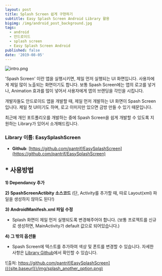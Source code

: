 ```yaml
---
layout: post
title: Splash Screen 쉽게 구현하기
subtitle: Easy Splash Screen Android Library 활용
bigimg: /img/android_post_background.jpg
tags:
  - android
  - 안드로이드
  - splash screen
  - Easy Splash Screen Android
published: false
date: '2019-08-05'
---
```


![intro.png]({{site.baseurl}}/img/intro.png)

'Spash Screen' 이란 앱을 실행시키면, 제일 먼저 실행되는 UI 화면입니다. 
사용자에게 제일 많이 노출되는 화면이기도 합니다.  보통 Spash Screen에는 앱의 로고를 넣거나, Animation 효과를 많이 넣어서 사용자에게 앱의 브랜딩을 각인을 시킵니다. 

개발자들도 안드로이드 앱을 개발할 때, 제일 먼저 개발하는 UI 화면이 Spash Screen입니다. 제일 첫 UI이기도 하며, 로고 이미지만 있으면 금방 만들 수 있기 때문입니다. 

최근에 개인 포트폴리오를 개발하는 중에 Spash Screen을 쉽게 개발할 수 있도록 지원하는 Library가 있어서 소개해드립니다. 

### Library 이름: EasySplashScreen
* **Github**: [https://github.com/pantrif/EasySplashScreen](https://github.com/pantrif/EasySplashScreen)

## * 사용방법

**1) Dependancy 추가**

<script src="https://gist.github.com/bentleypark/9a42f45e7cb873d00ca53935295a7e1e.js"></script>

**2) SpashScreenActibity 소스코드** 
(단, Activity를 추가할 때, 따로 Layout(xml) 파일을 생성하지 않아도 된다!) 

<script src="https://gist.github.com/bentleypark/25767682b627272f026e58e9380413dc.js"></script>

**3) AndroidManifesh.xml 파일 수정**
- Splash 화면이 제일 먼저 실행되도록 변경해주어야 합니다.
 (보통 프로젝트를 신규로 생성하면, MainActivity가 default 값으로 되어있습니다.)
 
  <script src="https://gist.github.com/bentleypark/523ec8685d3feff5348770e78ef10ed4.js"></script>
  
**4) 그 밖의 옵션들**
- Spash Screen에 텍스트를 추가하여 색상 및 폰트를 변경할 수 있습니다. 자세한 사항은 [Library Github](https://github.com/pantrif/EasySplashScreen)에서 확인할 수 있습니다. 

![출처: https://github.com/pantrif/EasySplashScreen]({{site.baseurl}}/img/splash_another_option.png)
